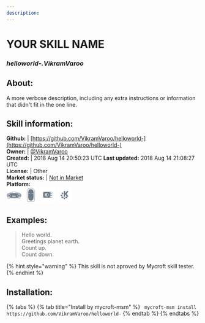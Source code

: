 ```yaml
---  
description:   
---  
```

# YOUR SKILL NAME  
### _helloworld-.VikramVaroo_  
## About:  
A more verbose description, including any extra instructions or
information that didn't fit in the one line.

## Skill information:  
**Github:** | [https://github.com/VikramVaroo/helloworld-](https://github.com/VikramVaroo/helloworld-)  
**Owner:** | [@VikramVaroo](https://github.com/VikramVaroo)  
**Created:** | 2018 Aug 14 20:50:23 UTC  **Last updated:** 2018 Aug 14 21:08:27 UTC  
**License:** | Other  
**Market status:** | [Not in Market](https://market.mycroft.ai/skill/)  
**Platform:**  
 ![](../.gitbook/assets/mark-1-icon.png)  ![](../.gitbook/assets/mark-2-icon.png)  ![](../.gitbook/assets/picroft-icon.png)  ![](../.gitbook/assets/kde.png)   
## Examples:  
> Hello world.  
> Greetings planet earth.  
> Count up.  
> Count down.  
  
{% hint style="warning" %}
This skill is not aproved by Mycroft skill tester.
{% endhint %}
    
## Installation:  
{% tabs %}
{% tab title="Install by mycroft-msm" %}
``` mycroft-msm install https://github.com/VikramVaroo/helloworld-```
{% endtab %}
  {% endtabs %}
  